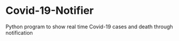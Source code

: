 # Covid-19-Notifier
Python program to show real time  Covid-19 cases and death through notification

